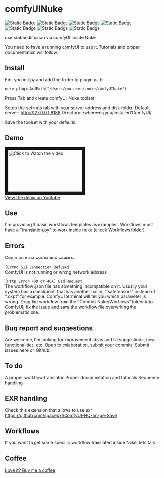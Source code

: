 # comfyUINuke
![Static Badge](https://img.shields.io/badge/Nuke_v12-PASS-green) ![Static Badge](https://img.shields.io/badge/Nuke_v13-PASS-green) ![Static Badge](https://img.shields.io/badge/Nuke_v14-PASS-green) ![Static Badge](https://img.shields.io/badge/Nuke_v15-PASS-green) 
![Static Badge](https://img.shields.io/badge/OSX-green) ![Static Badge](https://img.shields.io/badge/WIN-green) ![Static Badge](https://img.shields.io/badge/Linux-green) 

use stable diffusion via comfyUI inside Nuke

You need to have a running comfyUI to use it.
Tutorials and proper documentation will follow.

## Install

Edit you init.py and add the folder to plugin path:

`nuke.pluginAddPath("/Users/youruser/.nuke/comfyUINuke")`

Press Tab and create comfyUI_Nuke toolset

Setup the settings tab with your server address and disk folder.
Default server: http://127.0.0.1:8188
Directory: /wherever/you/installed/ComfyUI/

Save the toolset with your defaults.


## Demo

<a href="http://www.youtube.com/watch?feature=player_embedded&v=p5Z8fSBkCoo" target="_blank"><img src="http://img.youtube.com/vi/p5Z8fSBkCoo/mqdefault.jpg"
alt="Click to Watch the video" width="240" height="135" border="10" /><br>View the demo on Youtube</a>


## Use

I'm providing 3 basic workflows templates as examples.
Workflows must have a "translation.py" to work inside nuke (check Workflows folder)

## Errors

Common error codes and causes:<br><br>
`[Errno 61] Connection Refused`<br>ComfyUI is not running or wrong network address<br>

`[Http Error 400 or 40X] Bad Request`<br> The workflow .json file has something incompatible on it.
Usually your system has a checkpoint that has another name, ".safetensors" instead of ".ckpt" for example.
ComfyUI terminal will tell you which parameter is wrong.
Drag the workflow from the "ComfyUINuke/Worflows" folder into ComfyUI, fix the issue and save the workflow file overwriting the problematic one.


## Bug report and suggestions

Are welcome, I'm looking for improvement ideas and UI suggestions, new functionalities, etc.
Open to colaboration, submit your commits! Submit issues here on Github.

## To do

A proper workflow translator. Proper documentation and tutorials
Sequence handling

## EXR handling
Check this extension that allows to use exr
https://github.com/spacepxl/ComfyUI-HQ-Image-Save

## Workflows
If you want to get some specific workflow translated inside Nuke, lets talk.

## Coffee
<a href="https://www.paypal.com/paypalme/MBORGO">Love it? Buy me a coffee</a>
